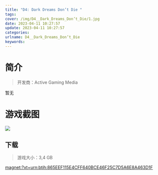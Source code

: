 ```yaml
---
title: "D4: Dark Dreams Don’t Die "
tags: 
cover: /img/D4__Dark_Dreams_Don’t_Die/1.jpg
date: 2023-04-11 10:27:57
update: 2023-04-11 10:27:57
categories: 
urlname: D4__Dark_Dreams_Don’t_Die
keywords: 
---
```

# 简介

> 开发商：Active Gaming Media

暂无

# 游戏截图

![](/img/D4__Dark_Dreams_Don’t_Die/2.jpg)


## 下载

> 游戏大小：3,4 GB

[magnet:?xt=urn:btih:865EEF115E4CFF640BCE46F25C7D5A6E8A463D1F](magnet:?xt=urn:btih:865EEF115E4CFF640BCE46F25C7D5A6E8A463D1F)